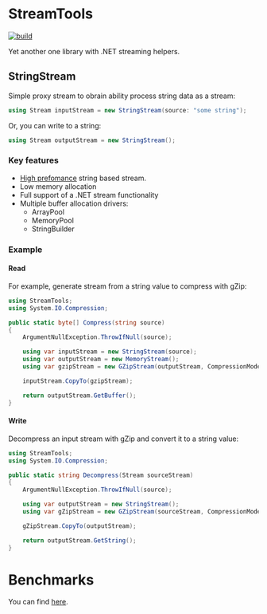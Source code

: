 # StreamTools
[![build](https://github.com/bitc0der/BitSoft.StreamTools/actions/workflows/build.yml/badge.svg)](https://github.com/bitc0der/BitSoft.StreamTools/actions/workflows/build.yml)

Yet another one library with .NET streaming helpers.

## StringStream
Simple proxy stream to obrain ability process string data as a stream:
```csharp
using Stream inputStream = new StringStream(source: "some string");
```
Or, you can write to a string:
```csharp
using Stream outputStream = new StringStream();
```

### Key features
* [High prefomance](src/StreamTools.Benchmarks/README.md) string based stream.
* Low memory allocation
* Full support of a .NET stream functionality
* Multiple buffer allocation drivers:
	* ArrayPool
	* MemoryPool
	* StringBuilder

### Example

#### Read

For example, generate stream from a string value to compress with gZip:
```csharp
using StreamTools;
using System.IO.Compression;

public static byte[] Compress(string source)
{
	ArgumentNullException.ThrowIfNull(source);

	using var inputStream = new StringStream(source);
	using var outputStream = new MemoryStream();
	using var gzipStream = new GZipStream(outputStream, CompressionMode.Compress);

	inputStream.CopyTo(gzipStream);

	return outputStream.GetBuffer();
}
```

#### Write

Decompress an input stream with gZip and convert it to a string value:

```csharp
using StreamTools;
using System.IO.Compression;

public static string Decompress(Stream sourceStream)
{
	ArgumentNullException.ThrowIfNull(source);

	using var outputStream = new StringStream();
	using var gZipStream = new GZipStream(sourceStream, CompressionMode.Decompress, leaveOpen: true);

	gZipStream.CopyTo(outputStream);

	return outputStream.GetString();
}
```

# Benchmarks

You can find [here](src/StreamTools.Benchmarks/README.md).
